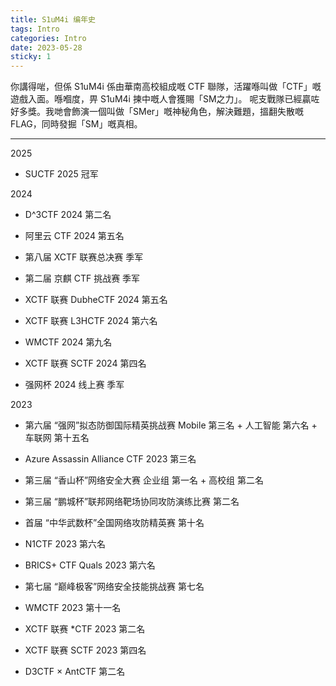 ```yaml
---
title: S1uM4i 编年史
tags: Intro
categories: Intro
date: 2023-05-28
sticky: 1
---
```

你講得啱，但係 S1uM4i 係由華南高校組成嘅 CTF 聯隊，活躍喺叫做「CTF」嘅遊戲入面。喺嗰度，畀 S1uM4i 揀中嘅人會獲賜「SM之力」。 呢支戰隊已經贏咗好多獎。我哋會飾演一個叫做「SMer」嘅神秘角色，解決難題，搵翻失散嘅 FLAG，同時發掘「SM」嘅真相。

<hr>
2025

- SUCTF 2025 冠军

2024

- D^3CTF 2024 第二名

- 阿里云 CTF 2024 第五名

- 第八届 XCTF 联赛总决赛 季军

- 第二届 京麒 CTF 挑战赛 季军

- XCTF 联赛 DubheCTF 2024 第五名

- XCTF 联赛 L3HCTF 2024 第六名

- WMCTF 2024 第九名

- XCTF 联赛 SCTF 2024 第四名

- 强网杯 2024 线上赛 季军


2023

- 第六届 “强网”拟态防御国际精英挑战赛 Mobile 第三名 + 人工智能 第六名 + 车联网 第十五名

- Azure Assassin Alliance CTF 2023 第三名

- 第三届 “香山杯”网络安全大赛 企业组 第一名 + 高校组 第二名

- 第三届 “鹏城杯”联邦网络靶场协同攻防演练比赛 第二名

- 首届 “中华武数杯”全国网络攻防精英赛 第十名

- N1CTF 2023 第六名

- BRICS+ CTF Quals 2023 第六名

- 第七届 “巅峰极客”网络安全技能挑战赛 第七名

- WMCTF 2023 第十一名

- XCTF 联赛 *CTF 2023 第二名

- XCTF 联赛 SCTF 2023 第四名

- D3CTF × AntCTF 第二名
